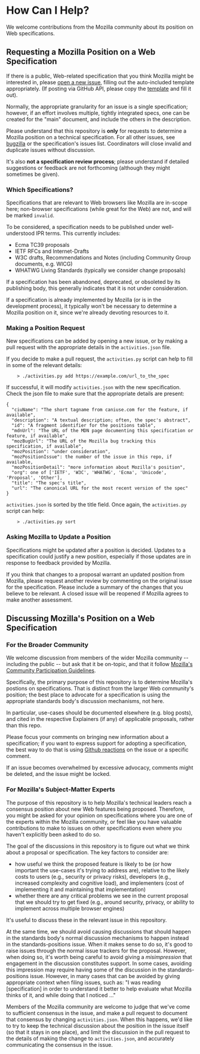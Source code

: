
# How Can I Help?

We welcome contributions from the Mozilla community about its position on Web specifications.

## Requesting a Mozilla Position on a Web Specification

If there is a public, Web-related specification that you think Mozilla might be interested in,
please
[open a new issue](https://github.com/mozilla/standards-positions/issues/new),
filling out the auto-included template appropriately. (If posting via GitHub API, please copy the
[template](https://github.com/mozilla/standards-positions/blob/master/ISSUE_TEMPLATE.md)
and fill it out).

Normally, the appropriate granularity for an issue is a single specification; however, if an effort
involves multiple, tightly integrated specs, one can be created for the "main" document, and include
the others in the description.

Please understand that this repository is **only** for requests to determine a Mozilla position on
a technical specification. For all other issues, see [bugzilla](https://bugzilla.mozilla.org) or
the specification's issues list. Coordinators will close invalid and duplicate issues without
discussion.

It's also **not a specification review process**; please understand if detailed suggestions or
feedback are not forthcoming (although they might sometimes be given).

### Which Specifications?

Specifications that are relevant to Web browsers like Mozilla are in-scope here; non-browser
specifications (while great for the Web) are not, and will be marked `invalid`.

To be considered, a specification needs to be published under well-understood IPR terms. This
currently includes:

* Ecma TC39 proposals
* IETF RFCs and Internet-Drafts
* W3C drafts, Recommendations and Notes (including Community Group documents, e.g. WICG)
* WHATWG Living Standards (typically we consider change proposals)

If a specification has been abandoned, deprecated, or obsoleted by its publishing body, this generally
indicates that it is not under consideration.

If a specification is already implemented by Mozilla (or is in the development process), it
typically won't be necessary to determine a Mozilla position on it, since we're already devoting
resources to it.

### Making a Position Request

New specifications can be added by opening a new issue, or by making a pull request with the
appropriate details in the `activities.json` file.

If you decide to make a pull request, the `activities.py` script can help to fill in some of the
relevant details:

```
    > ./activities.py add https://example.com/url_to_the_spec
```

If successful, it will modify `activities.json` with the new specification. Check the json file to make sure that the appropriate details are present:

```
{
  "ciuName": "The short tagname from caniuse.com for the feature, if available",
  "description": "A textual description; often, the spec's abstract",
  "id": "A fragment identifier for the positions table",
  "mdnUrl": "The URL of the MDN page documenting this specification or feature, if available",
  "mozBugUrl": "The URL of the Mozilla bug tracking this specification, if available",
  "mozPosition": "under consideration",
  "mozPositionIssue": the number of the issue in this repo, if available,
  "mozPositionDetail": "more information about Mozilla's position",
  "org": one of ['IETF', 'W3C', 'WHATWG', 'Ecma', 'Unicode', 'Proposal', 'Other'],
  "title": "The spec's title",
  "url": "The canonical URL for the most recent version of the spec"
}
```
`activities.json` is sorted by the title field. Once again, the `activities.py` script can help:
```
    > ./activities.py sort
```

### Asking Mozilla to Update a Position

Specifications might be updated after a position is decided. Updates to a
specification could justify a new position, especially if those updates are in
response to feedback provided by Mozilla.

If you think that changes to a proposal warrant an updated position from
Mozilla, please request another review by commenting on the original issue for
the specification. Please include a summary of the changes that you believe to
be relevant. A closed issue will be reopened if Mozilla agrees to make another
assessment.

## Discussing Mozilla's Position on a Web Specification

### For the Broader Community

We welcome discussion from members of the wider Mozilla community -- including the public -- but ask
that it be on-topic, and that it follow [Mozilla's Community Participation
Guidelines](https://www.mozilla.org/about/governance/policies/participation/).

Specifically, the primary purpose of this repository is to determine Mozilla's postions on
specifications. That is distinct from the larger Web community's position; the best place to
advocate for a specification is using the appropriate standards body's discussion mechanisms, not
here.

In particular, use-cases should be documented elsewhere (e.g. blog posts), 
and cited in the respective Explainers (if any) of applicable proposals, rather than this repo.

Please focus your comments on bringing new information about a specification; if you want to
express support for adopting a specification, the best way to do that is using [Github
reactions](https://github.com/blog/2119-add-reactions-to-pull-requests-issues-and-comments) on the
issue or a specific comment.

If an issue becomes overwhelmed by excessive advocacy, comments might be deleted, and the
issue might be locked.

### For Mozilla's Subject-Matter Experts

The purpose of this repository is to help
Mozilla's technical leaders reach a consensus position
about new Web features being proposed.
Therefore, you might be asked for your opinion
on specifications where you are one of the experts within the Mozilla community,
or feel like you have valuable contributions to make
to issues on other specifications even where you haven't explicitly been asked to do so.

The goal of the discussions in this repository is
to figure out what we think about a proposal or specification.
The key factors to consider are:

* how useful we think the proposed feature is likely to be (or how important the use-cases it's trying to address are), relative to the likely costs to users (e.g., security or privacy risks), developers (e.g., increased complexity and cognitive load), and implementers (cost of implementing it and maintaining that implementation)
* whether there are any critical problems we see in the current proposal that we should try to get fixed (e.g., around security, privacy, or ability to implement across multiple browser engines)

It's useful to discuss these in the relevant issue in this repository.

At the same time,
we should avoid causing
discussions that should happen in the standards body's normal discussion mechanisms
to happen instead in the standards-positions issue.
When it makes sense to do so,
it's good to raise issues through the normal issue trackers for the proposal.
However, when doing so, it's worth being careful to avoid giving a *misimpression*
that engagement in the discussion constitutes support.
In some cases, avoiding this impression may require having some of the discussion in the standards-positions issue.
However, in many cases that can be avoided
by giving appropriate context when filing issues, such as:
"I was reading [specification] in order to understand it better
to help evaluate what Mozilla thinks of it,
and while doing that I noticed ..."

Members of the Mozilla community are
welcome to judge that we've come to sufficient consensus in the issue,
and make a pull request to document that consensus by changing `activities.json`.
When this happens, we'd like to try to keep the technical discussion
about the position
in the issue itself
(so that it stays in one place),
and limit the discussion in the pull request
to the details of making the change to `activities.json`,
and accurately communicating the consensus in the issue.

